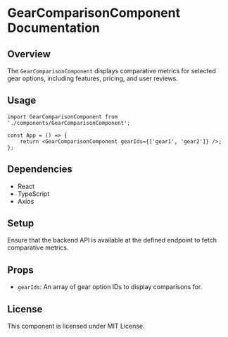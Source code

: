 # GearComparisonComponent Documentation

## Overview
The `GearComparisonComponent` displays comparative metrics for selected gear options, including features, pricing, and user reviews.

## Usage
```tsx
import GearComparisonComponent from './components/GearComparisonComponent';

const App = () => {
    return <GearComparisonComponent gearIds={['gear1', 'gear2']} />;
};
```

## Dependencies
- React
- TypeScript
- Axios

## Setup
Ensure that the backend API is available at the defined endpoint to fetch comparative metrics.

## Props
- `gearIds`: An array of gear option IDs to display comparisons for.

## License
This component is licensed under MIT License.